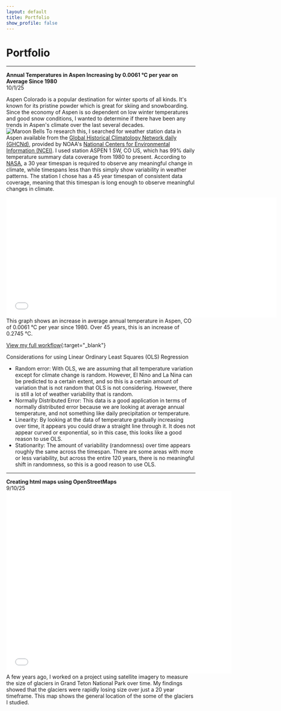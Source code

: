 ```yaml
---
layout: default
title: Portfolio
show_profile: false
---
```


# Portfolio
---
**Annual Temperatures in Aspen Increasing by 0.0061 °C per year on Average Since 1980**   
10/1/25

Aspen Colorado is a popular destination for winter sports of all kinds. It's known for its pristine powder which is great for skiing and snowboarding. Since the economy of Aspen is so dependent on low winter temperatures and good snow conditions, I wanted to determine if there have been any trends in Aspen's climate over the last several decades.  
![Maroon Bells](img/Maroon_Bells.jpg)
To research this, I searched for weather station data in Aspen available from the [Global Historical Climatology Network daily (GHCNd)](https://www.ncdc.noaa.gov/cdo-web/datasets), provided by NOAA's [National Centers for Environmental Information (NCEI)](https://www.ncei.noaa.gov/access). I used station ASPEN 1 SW, CO US, which has 99% daily temperature summary data coverage from 1980 to present. According to [NASA](https://science.nasa.gov/climate-change/what-is-climate-change/), a 30 year timespan is required to observe any meaningful change in climate, while timespans less than this simply show variability in weather patterns. The station I chose has a 45 year timespan of consistent data coverage, meaning that this timespan is long enough to observe meaningful changes in climate. 


<embed type="text/html" src="/img/aspen_temp_interactive.html" width="720" height="320"> 
This graph shows an increase in average annual temperature in Aspen, CO of 0.0061 °C per year since 1980. Over 45 years, this is an increase of 0.2745 °C. 



[View my full workflow](./img/Aspen_Climate_data.html){:target="_blank"}

Considerations for using Linear Ordinary Least Squares (OLS) Regression

- Random error: With OLS, we are assuming that all temperature variation except for climate change is random. However, El Nino and La Nina can be predicted to a certain extent, and so this is a certain amount of variation that is not random that OLS is not considering. However, there is still a lot of weather variability that is random.
- Normally Distributed Error: This data is a good application in terms of normally distributed error because we are looking at average annual temperature, and not something like daily precipitation or temperature. 
- Linearity: By looking at the data of temperature gradually increasing over time, it appears you could draw a straight line through it. It does not appear curved or exponential, so in this case, this looks like a good reason to use OLS. 
- Stationarity: The amount of variability (randomness) over time appears roughly the same across the timespan. There are some areas with more or less variability, but across the entire 120 years, there is no meaningful shift in randomness, so this is a good reason to use OLS.

---
**Creating html maps using OpenStreetMaps**   
9/10/25
<embed type="text/html" src="/img/glacier.html" width="600" height="485">
A few years ago, I worked on a project using satellite imagery to measure the size of glaciers in Grand Teton National Park over time. My findings showed that the glaciers were rapidly losing size over just a 20 year timeframe. This map shows the general location of the some of the glaciers I studied. 

